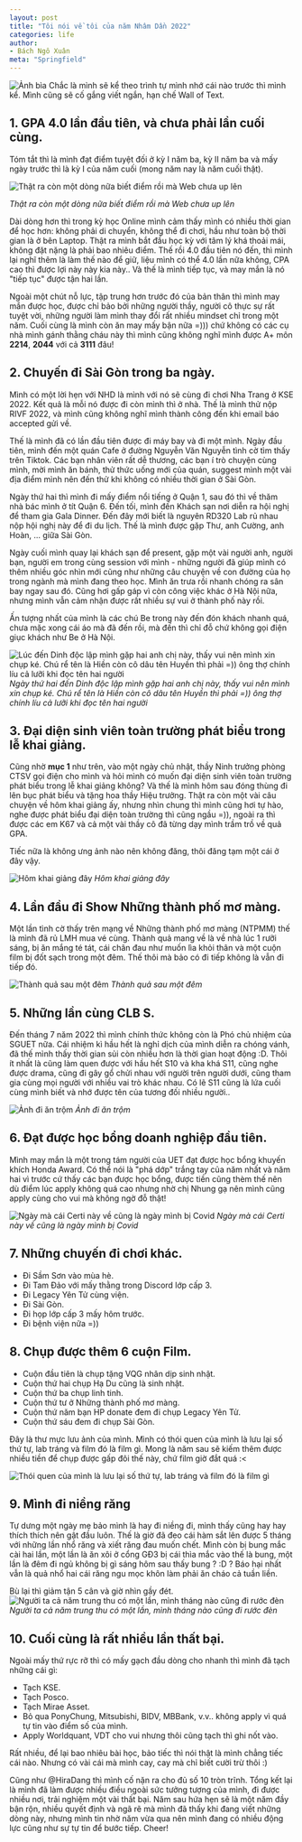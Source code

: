 ```yaml
---
layout: post
title: "Tôi nói về tôi của năm Nhâm Dần 2022"
categories: life
author:
- Bách Ngô Xuân
meta: "Springfield"
---
```

![Ảnh bìa](/assets/imageFor2023/anhbia.jpg)
Chắc là mình sẽ kể theo trình tự mình nhớ cái nào trước thì mình kể. Mình cũng sẽ cố gắng viết ngắn, hạn chế Wall of Text.

## 1. GPA 4.0 lần đầu tiên, và chưa phải lần cuối cùng.

Tóm tắt thì là mình đạt điểm tuyệt đối ở kỳ I năm ba, kỳ II năm ba và mấy ngày trước thì là kỳ I của năm cuối (mong năm nay là năm cuối thật). 

![Thật ra còn một dòng nữa biết điểm rồi mà Web chưa up lên](/assets/imageFor2023/diem1.jpg)
            
*Thật ra còn một dòng nữa biết điểm rồi mà Web chưa up lên*

Dài dòng hơn thì trong kỳ học Online mình cảm thấy mình có nhiều thời gian để học hơn: không phải di chuyển, không thể đi chơi, hầu như toàn bộ thời gian là ở bên Laptop. Thật ra mình bắt đầu học kỳ với tâm lý khá thoải mái, không đặt nặng là phải bao nhiêu điểm. Thế rồi 4.0 đầu tiên nó đến, thì mình lại nghĩ thêm là làm thế nào để giữ, liệu mình có thể 4.0 lần nữa không, CPA cao thì được lợi này này kia này.. Và thế là mình tiếp tục, và may mắn là nó "tiếp tục" được tận hai lần.

Ngoài một chút nỗ lực, tập trung hơn trước đó của bản thân thì mình may mắn được học, được chỉ bảo bởi những người thầy, người cô thực sự rất tuyệt vời, những người làm mình thay đổi rất nhiều mindset chỉ trong một năm. Cuối cùng là mình còn ăn may mấy bận nữa =))) chứ không có các cụ nhà mình gánh thằng cháu này thì mình cũng không nghĩ mình được A+ môn **2214**, **2044** với cả **3111** đâu! 

## 2. Chuyến đi Sài Gòn trong ba ngày.

Mình có một lời hẹn với NHD là mình với nó sẽ cùng đi chơi Nha Trang ở KSE 2022. Kết quả là mỗi nó được đi còn mình thì ở nhà. Thế là mình thử nộp RIVF 2022, và mình cũng không nghĩ mình thành công đến khi email báo accepted gửi về.

Thế là mình đã có lần đầu tiên được đi máy bay và đi một mình. Ngày đầu tiên, mình đến một quán Cafe ở đường Nguyễn Văn Nguyễn tình cờ tìm thấy trên Tiktok. Các bạn nhân viên rất dễ thương, các bạn í trò chuyện cùng mình, mời mình ăn bánh, thử thức uống mới của quán, suggest mình một vài địa điểm mình nên đến thử khi không có nhiều thời gian ở Sài Gòn. 

Ngày thứ hai thì mình đi mấy điểm nổi tiếng ở Quận 1, sau đó thì về thăm nhà bác mình ở tít Quận 6. Đến tối, mình đến Khách sạn nơi diễn ra hội nghị để tham gia Gala Dinner. Đến đây mới biết là nguyên RD320 Lab rủ nhau nộp hội nghị này để đi du lịch. Thế là mình được gặp Thư, anh Cường, anh Hoàn, ... giữa Sài Gòn.

Ngày cuối mình quay lại khách sạn để present, gặp một vài người anh, người bạn, người em trong cùng session với mình - những người đã giúp mình có thêm nhiều góc nhìn mới cũng như những câu chuyện về con đường của họ trong ngành mà mình đang theo học. Mình ăn trưa rồi nhanh chóng ra sân bay ngay sau đó. Cũng hơi gấp gáp vì còn công việc khác ở Hà Nội nữa, nhưng mình vẫn cảm nhận được rất nhiều sự vui ở thành phố này rồi.

Ấn tượng nhất của mình là các chú Be trong này đến đón khách nhanh quá, chưa mặc xong cái áo mà đã đến rồi, mà đến thì chỉ đỗ chứ không gọi điện giục khách như Be ở Hà Nội.

![Lúc đến Dinh độc lập mình gặp hai anh chị này, thấy vui nên mình xin chụp ké. Chú rể tên là Hiền còn cô dâu tên Huyền thì phải =)) ông thợ chính líu cả lưỡi khi đọc tên hai người](/assets/imageFor2023/saigon.jpg)
            *Ngày thứ hai đến Dinh độc lập mình gặp hai anh chị này, thấy vui nên mình xin chụp ké. Chú rể tên là Hiền còn cô dâu tên Huyền thì phải =)) ông thợ chính líu cả lưỡi khi đọc tên hai người*

## 3. Đại diện sinh viên toàn trường phát biểu trong lễ khai giảng.

Cũng nhờ **mục 1** như trên, vào một ngày chủ nhật, thầy Ninh trưởng phòng CTSV gọi điện cho mình và hỏi mình có muốn đại diện sinh viên toàn trường phát biểu trong lễ khai giảng không? Và thế là mình hôm sau đóng thùng đi lên bục phát biểu và tặng hoa thầy Hiệu trưởng. Thật ra còn một vài câu chuyện về hôm khai giảng ấy, nhưng nhìn chung thì mình cũng hơi tự hào, nghe được phát biểu đại diện toàn trường thì cũng ngầu =)), ngoài ra thì được các em K67 và cả một vài thầy cô đã từng dạy mình trầm trồ về quả GPA.

Tiếc nữa là không ưng ảnh nào nên không đăng, thôi đăng tạm một cái ở đây vậy.

![Hôm khai giảng đây](/assets/imageFor2023/khaigiang.jpg)
            *Hôm khai giảng đây*

## 4. Lần đầu đi Show Những thành phố mơ màng.

Một lần tình cờ thấy trên mạng về Những thành phố mơ màng (NTPMM) thế là mình đã rủ LMH mua vé cùng. Thành quả mang về là về nhà lúc 1 rưỡi sáng, bị ăn mắng té tát, cái chân đau như muốn lìa khỏi thân và một cuộn film bị đốt sạch trong một đêm. Thế thôi mà bảo có đi tiếp không là vẫn đi tiếp đó.

![Thành quả sau một đêm](/assets/imageFor2023/NTPMM.jpg)
            *Thành quả sau một đêm*

## 5. Những lần cùng CLB S.

Đến tháng 7 năm 2022 thì mình chính thức không còn là Phó chủ nhiệm của SGUET nữa. Cái nhiệm kì hầu hết là nghỉ dịch của mình diễn ra chóng vánh, đã thế mình thấy thời gian sủi còn nhiều hơn là thời gian hoạt động :D. Thôi ít nhất là cũng làm quen được với hầu hết S10 và kha khá S11, cũng nghe được drama, cũng đi gây gổ chửi nhau với người trên người dưới, cũng tham gia cùng mọi người với nhiều vai trò khác nhau. Có lẽ S11 cũng là lứa cuối cùng mình biết và nhớ được tên của tương đối nhiều người..

![Ảnh đi ăn trộm](/assets/imageFor2023/sg.jpg)
            *Ảnh đi ăn trộm*

## 6. Đạt được học bổng doanh nghiệp đầu tiên.

Mình may mắn là một trong tám người của UET đạt được học bổng khuyến khích Honda Award. Có thể nói là "phá dớp" trắng tay của năm nhất và năm hai vì trước cứ thấy các bạn được học bổng, được tiền cũng thèm thế nên dù điểm lúc apply không quá cao nhưng nhờ chị Nhung gạ nên mình cũng apply cùng cho vui mà không ngờ đỗ thật! 

![Ngày mà cái Certi này về cũng là ngày mình bị Covid](/assets/imageFor2023/honda.jpg)
            *Ngày mà cái Certi này về cũng là ngày mình bị Covid*

## 7. Những chuyến đi chơi khác.

- Đi Sầm Sơn vào mùa hè.
- Đi Tam Đảo với mấy thằng trong Discord lớp cấp 3.
- Đi Legacy Yên Tử cùng viện.
- Đi Sài Gòn.
- Đi họp lớp cấp 3 mấy hôm trước.
- Đi bệnh viện nữa =))

## 8. Chụp được thêm 6 cuộn Film.
- Cuộn đầu tiên là chụp tặng VQG nhân dịp sinh nhật.
- Cuộn thứ hai chụp Hạ Du cũng là sinh nhật.
- Cuộn thứ ba chụp linh tinh.
- Cuộn thứ tư ở Những thành phố mơ màng.
- Cuộn thứ năm bạn HP donate đem đi chụp Legacy Yên Tử.
- Cuộn thứ sáu đem đi chụp Sài Gòn.

Đây là thư mực lưu ảnh của mình. Mình có thói quen của mình là lưu lại số thứ tự, lab tráng và film đó là film gì. Mong là năm sau sẽ kiếm thêm được nhiều tiền để chụp được gấp đôi thế này, chứ film giờ đắt quá :<

![Thói quen của mình là lưu lại số thứ tự, lab tráng và film đó là film gì](/assets/imageFor2023/film.jpg)
            
## 9. Mình đi niềng răng 
Tự dưng một ngày mẹ bảo mình là hay đi niềng đi, mình thấy cũng hay hay thích thích nên gật đầu luôn. Thế là giờ đã đeo cái hàm sắt lên được 5 tháng với những lần nhổ răng và xiết răng đau muốn chết. Mình còn bị bung mắc cài hai lần, một lần là ăn xôi ở cổng GĐ3 bị cái thìa mắc vào thế là bung, một lần là đêm đi ngủ không bị gì sáng hôm sau thấy bung ? :D ? Báo hại nhất vẫn là quả nhổ hai cái răng ngu mọc khôn làm phải ăn cháo cả tuần liền.

Bù lại thì giảm tận 5 cân và giờ nhìn gầy đét. 
![Người ta cả năm trung thu có một lần, mình tháng nào cũng đi rước đèn](/assets/imageFor2023/rang.jpg)
            *Người ta cả năm trung thu có một lần, mình tháng nào cũng đi rước đèn*

## 10. Cuối cùng là rất nhiều lần thất bại.

Ngoài mấy thứ rực rỡ thì có mấy gạch đầu dòng cho nhanh thì mình đã tạch những cái gì:

- Tạch KSE.
- Tạch Posco.
- Tạch Mirae Asset.
- Bỏ qua PonyChung, Mitsubishi, BIDV, MBBank, v.v.. không apply vì quá tự tin vào điểm số của mình.
- Apply Worldquant, VDT cho vui nhưng thôi cũng tạch thì ghi nốt vào.

Rất nhiều, để lại bao nhiêu bài học, bảo tiếc thì nói thật là mình chẳng tiếc cái nào. Nhưng có vài cái mà mình cay, cay mà chỉ biết cười trừ thôi :)


Cũng như @HiraDang thì mình cố nặn ra cho đủ số 10 tròn trĩnh. Tổng kết lại là mình đã làm được nhiều điều ngoài sức tưởng tượng của mình, đi được nhiều nơi, trải nghiệm một vài thất bại. Năm sau hứa hẹn sẽ là một năm đầy bận rộn, nhiều quyết định và ngã rẽ mà mình đã thấy khi đang viết những dòng này, nhưng mình tin nhờ năm vừa qua nên mình đang có nhiều động lực cũng như sự tự tin để bước tiếp. Cheer!
